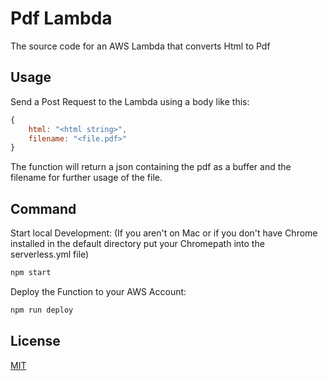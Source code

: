 # Pdf Lambda

The source code for an AWS Lambda that converts Html to Pdf

## Usage

Send a Post Request to the Lambda using a body like this:

```javascript
{
    html: "<html string>",
    filename: "<file.pdf>"
}
```

The function will return a json containing the pdf as a buffer and the filename for further usage of the file.

## Command

Start local Development:
(If you aren't on Mac or if you don't have Chrome installed in the default directory put your Chromepath into the serverless.yml file)

```bash
npm start
```

Deploy the Function to your AWS Account:

```bash
npm run deploy
```

## License

[MIT](https://choosealicense.com/licenses/mit/)
